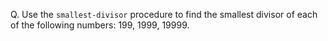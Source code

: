 Q. Use the `smallest-divisor` procedure to find the smallest divisor of each of the following numbers: 199, 1999, 19999.
